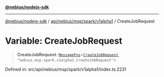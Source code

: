 [**@nebius/nodejs-sdk**](../../../../../../README.md)

***

[@nebius/nodejs-sdk](../../../../../../README.md) / [api/nebius/msp/spark/v1alpha1](../README.md) / CreateJobRequest

# Variable: CreateJobRequest

> **CreateJobRequest**: [`MessageFns`](../../../../../../runtime/protos/core/interfaces/MessageFns.md)\<[`CreateJobRequest`](../interfaces/CreateJobRequest.md), `"nebius.msp.spark.v1alpha1.CreateJobRequest"`\>

Defined in: src/api/nebius/msp/spark/v1alpha1/index.ts:2231
